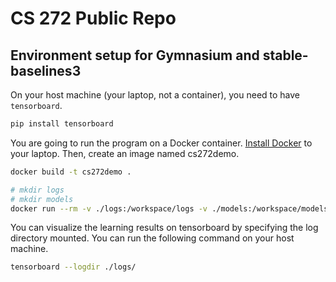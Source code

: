 # CS 272 Public Repo

## Environment setup for Gymnasium and stable-baselines3
On your host machine (your laptop, not a container), you need to have ```tensorboard```.
```bash
pip install tensorboard
```

You are going to run the program on a Docker container. [Install Docker](https://www.docker.com/) to your laptop.
Then, create an image named cs272demo.
```bash
docker build -t cs272demo .
```

```bash
# mkdir logs
# mkdir models
docker run --rm -v ./logs:/workspace/logs -v ./models:/workspace/models cs272demo intro-to-sb3/sample-sb.py
```

You can visualize the learning results on tensorboard by specifying the log directory mounted. You can run the following command on your host machine.
```bash
tensorboard --logdir ./logs/
```

<!-- 
When you want to run ```intro-to-gym/sample-cp.py```, you can use the following command.
```bash
docker run --rm --shm-size=1.65gb cs272demo intro-to-gym/sample-cp.py
```
Note: ```--shm-size=1.65gb``` specified the amount of the shared memory. 1.65GB is recommended by rllib.

When you want to run a program with ```rllib```, you need to mount the ray result directory on your host machine with the ```-v``` option.
```bash
docker run --rm --shm-size=1.65gb -v .:/root/ray_results cs272demo lec-rllib/first_rllib.py
```
-->